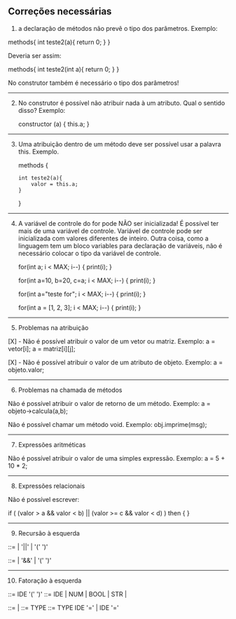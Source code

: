 ## Correções necessárias

1. a declaração de métodos não prevê o tipo dos parâmetros. Exemplo:

methods{
    int teste2(a){
        return 0;
    }
}

Deveria ser assim:

methods{
    int teste2(int a){
        return 0;
    }
}

No construtor também é necessário o tipo dos parâmetros!

---

2. No construtor é possível não atribuir nada à um atributo. Qual o sentido disso? Exemplo:

    constructor (a) {
        this.a;
    }

---

3.  Uma atribuição dentro de um método deve ser possível usar a palavra this. Exemplo.

    methods {

        int teste2(a){
            valor = this.a;
        }

    }

---

4. A variável de controle do for pode NÃO ser inicializada! É possível ter mais de uma variável de controle. Variável de controle pode ser inicializada com valores diferentes de inteiro. Outra coisa, como a linguagem tem um bloco variables para declaração de variáveis, não é necessário colocar o tipo da variável de controle.

    for(int a; i < MAX; i--) {
        print(i);
    }

    for(int a=10, b=20, c=a; i < MAX; i--) {
        print(i);
    }

    for(int a="teste for"; i < MAX; i--) {
        print(i);
    }

    for(int a = [1, 2, 3]; i < MAX; i--) {
        print(i);
    }

---

<!-- Resolvido -->

5. Problemas na atribuição

[X] - Não é possível atribuir o valor de um vetor ou matriz. Exemplo: a = vetor[i]; a = matriz[i][j];

[X] - Não é possível atribuir o valor de um atributo de objeto. Exemplo: a = objeto.valor;

---

6. Problemas na chamada de métodos

Não é possível atribuir o valor de retorno de um método. Exemplo: a = objeto->calcula(a,b);

Não é possível chamar um método void. Exemplo: obj.imprime(msg);

---

7. Expressões aritméticas

Não é possível atribuir o valor de uma simples expressão. Exemplo: a = 5 + 10 \* 2;

---

8. Expressões relacionais

Não é possível escrever:

if ( (valor > a && valor < b) || (valor >= c && valor < d) ) then { }

---

9. Recursão à esquerda

<Logical-Or-Expression> ::= <Logical-Not-Expression>
| <Logical-Or-Expression> '||' <Logical-Not-Expression>
| '(' <Logical-Or-Expression> ')'

<Logical-And-Expression> ::= <Logical-Or-Expression>
| <Logical-And-Expression> '&&' <Logical-Or-Expression>
| '(' <Logical-And-Expression> ')'

---

10. Fatoração à esquerda

<Method-Call> ::= IDE '(' <Args-List> ')'
<Primary-Expression> ::= IDE | NUM | BOOL | STR | <Method-Call>

<Expression> ::= <Declaration-Expression> | <Assignment-Expression>
<Declaration-Expression> ::= TYPE <IDE-List>
<Assignment-Expression> ::= TYPE IDE '=' <Logical-And-Expression> | IDE '=' <Logical-And-Expression>
